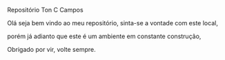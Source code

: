 Repositório Ton C Campos



Olá seja bem vindo ao meu repositório, sinta-se a vontade com este local, 

porém já adianto que este é um ambiente em constante construção, 

Obrigado por vir, volte sempre. 